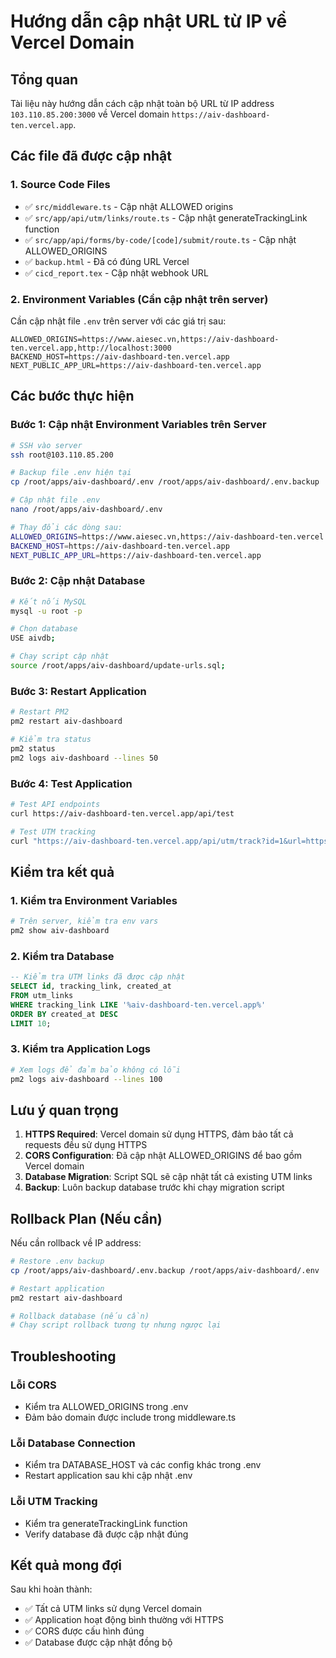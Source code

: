 # Hướng dẫn cập nhật URL từ IP về Vercel Domain

## Tổng quan
Tài liệu này hướng dẫn cách cập nhật toàn bộ URL từ IP address `103.110.85.200:3000` về Vercel domain `https://aiv-dashboard-ten.vercel.app`.

## Các file đã được cập nhật

### 1. Source Code Files
- ✅ `src/middleware.ts` - Cập nhật ALLOWED origins
- ✅ `src/app/api/utm/links/route.ts` - Cập nhật generateTrackingLink function
- ✅ `src/app/api/forms/by-code/[code]/submit/route.ts` - Cập nhật ALLOWED_ORIGINS
- ✅ `backup.html` - Đã có đúng URL Vercel
- ✅ `cicd_report.tex` - Cập nhật webhook URL

### 2. Environment Variables (Cần cập nhật trên server)
Cần cập nhật file `.env` trên server với các giá trị sau:

```env
ALLOWED_ORIGINS=https://www.aiesec.vn,https://aiv-dashboard-ten.vercel.app,http://localhost:3000
BACKEND_HOST=https://aiv-dashboard-ten.vercel.app
NEXT_PUBLIC_APP_URL=https://aiv-dashboard-ten.vercel.app
```

## Các bước thực hiện

### Bước 1: Cập nhật Environment Variables trên Server
```bash
# SSH vào server
ssh root@103.110.85.200

# Backup file .env hiện tại
cp /root/apps/aiv-dashboard/.env /root/apps/aiv-dashboard/.env.backup

# Cập nhật file .env
nano /root/apps/aiv-dashboard/.env

# Thay đổi các dòng sau:
ALLOWED_ORIGINS=https://www.aiesec.vn,https://aiv-dashboard-ten.vercel.app,http://localhost:3000
BACKEND_HOST=https://aiv-dashboard-ten.vercel.app
NEXT_PUBLIC_APP_URL=https://aiv-dashboard-ten.vercel.app
```

### Bước 2: Cập nhật Database
```bash
# Kết nối MySQL
mysql -u root -p

# Chọn database
USE aivdb;

# Chạy script cập nhật
source /root/apps/aiv-dashboard/update-urls.sql;
```

### Bước 3: Restart Application
```bash
# Restart PM2
pm2 restart aiv-dashboard

# Kiểm tra status
pm2 status
pm2 logs aiv-dashboard --lines 50
```

### Bước 4: Test Application
```bash
# Test API endpoints
curl https://aiv-dashboard-ten.vercel.app/api/test

# Test UTM tracking
curl "https://aiv-dashboard-ten.vercel.app/api/utm/track?id=1&url=https://example.com"
```

## Kiểm tra kết quả

### 1. Kiểm tra Environment Variables
```bash
# Trên server, kiểm tra env vars
pm2 show aiv-dashboard
```

### 2. Kiểm tra Database
```sql
-- Kiểm tra UTM links đã được cập nhật
SELECT id, tracking_link, created_at 
FROM utm_links 
WHERE tracking_link LIKE '%aiv-dashboard-ten.vercel.app%'
ORDER BY created_at DESC
LIMIT 10;
```

### 3. Kiểm tra Application Logs
```bash
# Xem logs để đảm bảo không có lỗi
pm2 logs aiv-dashboard --lines 100
```

## Lưu ý quan trọng

1. **HTTPS Required**: Vercel domain sử dụng HTTPS, đảm bảo tất cả requests đều sử dụng HTTPS
2. **CORS Configuration**: Đã cập nhật ALLOWED_ORIGINS để bao gồm Vercel domain
3. **Database Migration**: Script SQL sẽ cập nhật tất cả existing UTM links
4. **Backup**: Luôn backup database trước khi chạy migration script

## Rollback Plan (Nếu cần)

Nếu cần rollback về IP address:

```bash
# Restore .env backup
cp /root/apps/aiv-dashboard/.env.backup /root/apps/aiv-dashboard/.env

# Restart application
pm2 restart aiv-dashboard

# Rollback database (nếu cần)
# Chạy script rollback tương tự nhưng ngược lại
```

## Troubleshooting

### Lỗi CORS
- Kiểm tra ALLOWED_ORIGINS trong .env
- Đảm bảo domain được include trong middleware.ts

### Lỗi Database Connection
- Kiểm tra DATABASE_HOST và các config khác trong .env
- Restart application sau khi cập nhật .env

### Lỗi UTM Tracking
- Kiểm tra generateTrackingLink function
- Verify database đã được cập nhật đúng

## Kết quả mong đợi

Sau khi hoàn thành:
- ✅ Tất cả UTM links sử dụng Vercel domain
- ✅ Application hoạt động bình thường với HTTPS
- ✅ CORS được cấu hình đúng
- ✅ Database được cập nhật đồng bộ

